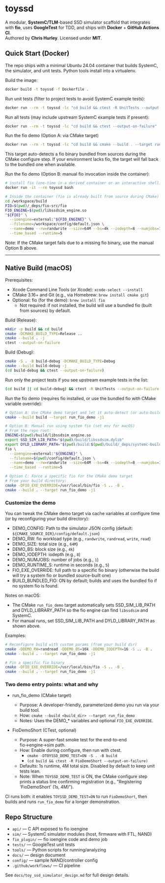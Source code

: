 # toyssd

A modular, **SystemC/TLM**-based SSD simulator scaffold that integrates with **fio**, uses **GoogleTest** for TDD, and ships with **Docker** + **GitHub Actions CI**.  
Authored by **Chris Hurley**. Licensed under **MIT**.

## Quick Start (Docker)

The repo ships with a minimal Ubuntu 24.04 container that builds SystemC, the simulator, and unit tests. Python tools install into a virtualenv.

Build the image:

```bash
docker build -t toyssd -f Dockerfile .
```

Run unit tests (filter to project tests to avoid SystemC example tests):

```bash
docker run --rm -t toyssd -lc "cd build && ctest -R UnitTests --output-on-failure"
```

Run all tests (may include upstream SystemC example tests if present):

```bash
docker run --rm -t toyssd -lc "cd build && ctest --output-on-failure"
```

Run the fio demo (Option A: via CMake target)

```bash
docker run --rm -t toyssd -lc "cd build && cmake --build . --target run_fio_demo"
```

This target auto-detects a fio binary bundled from sources during the CMake configure step. If your environment lacks fio, the target will fall back to the bundled one when available.

Run the fio demo (Option B: manual fio invocation inside the container):

```bash
# install fio (one-time in a derived container or an interactive shell)
docker run -it --rm toyssd bash

# Inside the container (fio is already built from source during CMake)
cd /workspace/build
FIO=$(pwd)/_deps/fio-src/fio
FIO_ENGINE=$(pwd)/libssdsim_engine.so
"${FIO}" \
  --ioengine=external:"${FIO_ENGINE}" \
  --filename=/workspace/config/default.json \
  --name=demo --rw=randwrite --size=64M --bs=4k --iodepth=8 --numjobs=1 \
  --time_based --runtime=5
```

Note: If the CMake target fails due to a missing fio binary, use the manual Option B above.

---

## Native Build (macOS)

Prerequisites:

- Xcode Command Line Tools (or Xcode): `xcode-select --install`
- CMake 3.16+ and Git (e.g., via Homebrew: `brew install cmake git`)
- Optional: fio (for the demo): `brew install fio`
  - Not required: if not installed, the build will use a bundled fio (built from sources) by default.

Build (Release):

```bash
mkdir -p build && cd build
cmake -DCMAKE_BUILD_TYPE=Release ..
cmake --build . -j
ctest --output-on-failure
```

Build (Debug):

```bash
cmake -S . -B build-debug -DCMAKE_BUILD_TYPE=Debug
cmake --build build-debug -j
(cd build-debug && ctest --output-on-failure)
```

Run only the project tests if you see upstream example tests in the list:

```bash
(cd build || cd build-debug) && ctest -R UnitTests --output-on-failure
```

Run the fio demo (requires fio installed, or use the bundled fio with CMake variable override):

```bash
# Option A: Use CMake demo target and let it auto-detect (or auto-build) bundled fio
cmake --build build --target run_fio_demo -j1

# Option B: Manual run using system fio (set env for macOS)
# From the repo root:
ENGINE=$(pwd)/build/libssdsim_engine.so
export SSD_SIM_LIB_PATH="$(pwd)/build/libssdsim.dylib"
export DYLD_LIBRARY_PATH="$(pwd)/build:$(pwd)/build/_deps/systemc-build/src"
fio \
  --ioengine=external:"${ENGINE}" \
  --filename=$(pwd)/config/default.json \
  --name=demo --rw=randwrite --size=64M --bs=4k --iodepth=8 --numjobs=1 \
  --time_based --runtime=5

# Option C: Force a specific fio for the CMake demo target
# From your build directory:
cmake -DFIO_EXE_OVERRIDE=/usr/local/bin/fio -S .. -B .
cmake --build . --target run_fio_demo -j1
```

### Customize the demo

You can tweak the CMake demo target via cache variables at configure time (or by reconfiguring your build directory):

- DEMO_CONFIG: Path to the simulator JSON config (default: `${CMAKE_SOURCE_DIR}/config/default.json`)
- DEMO_RW: fio workload type (e.g., `randwrite`, `randread`, `write`, `read`)
- DEMO_SIZE: total size (e.g., `64M`)
- DEMO_BS: block size (e.g., `4k`)
- DEMO_IODEPTH: iodepth (e.g., `8`)
- DEMO_NUMJOBS: number of jobs (e.g., `1`)
- DEMO_RUNTIME_S: runtime in seconds (e.g., `5`)
- FIO_EXE_OVERRIDE: full path to a specific fio binary (otherwise the build will try a system fio or bundled source-built one)
- BUILD_BUNDLED_FIO: ON by default; builds and uses the bundled fio if no system fio is found.

Notes on macOS:

- The CMake `run_fio_demo` target automatically sets SSD_SIM_LIB_PATH and DYLD_LIBRARY_PATH so the fio engine can find `libssdsim` and SystemC.
- For manual runs, set SSD_SIM_LIB_PATH and DYLD_LIBRARY_PATH as shown above.


Examples:

```bash
# Reconfigure build with custom params (from your build dir)
cmake -DDEMO_RW=randread -DDEMO_BS=16k -DDEMO_IODEPTH=16 -S .. -B .
cmake --build . --target run_fio_demo -j1

# Pin a specific fio binary
cmake -DFIO_EXE_OVERRIDE=/usr/local/bin/fio -S .. -B .
cmake --build . --target run_fio_demo -j1
```

### Two demo entry points: what and why

- run_fio_demo (CMake target)
  - Purpose: A developer-friendly, parameterized demo you run via your build tool.
  - How: `cmake --build <build_dir> --target run_fio_demo`
  - Notes: Uses the DEMO_* variables and optional `FIO_EXE_OVERRIDE`.

- FioDemoShort (CTest, optional)
  - Purpose: A super-fast smoke test for the end-to-end fio→engine→sim path.
  - How: Enable during configure, then run with ctest.
    - `cmake -DTOYSSD_DEMO_TEST=ON -S . -B build`
    - `(cd build && ctest -R FioDemoShort --output-on-failure)`
  - Defaults: 1s runtime, 4M total size. Disabled by default to keep unit tests lean.
  - Note: When `TOYSSD_DEMO_TEST` is ON, the CMake configure step prints a status line confirming registration (e.g., "Registering 'FioDemoShort' (1s, 4M)").

CI runs both: it enables `TOYSSD_DEMO_TEST=ON` to run `FioDemoShort`, then builds and runs `run_fio_demo` for a longer demonstration.

## Repo Structure

- `api/` — C API exposed to fio ioengine
- `sim/` — SystemC simulator modules (host, firmware with FTL, NAND)
- `fio_plugin/` — fio ioengine code and demo job
- `tests/` — GoogleTest unit tests
- `tools/` — Python scripts for running/analyzing
- `docs/` — design document
- `config/` — sample NAND/controller config
- `.github/workflows/` — CI pipeline

See `docs/toy_ssd_simulator_design.md` for full design details.
